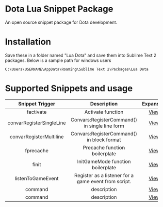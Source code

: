 # Dota Lua Snippet Package
An open source snippet package for Dota development.

# Installation
Save these in a folder named "Lua Dota" and save them into Sublime Text 2 packages. Below is a sample path for windows users

```Batchfile
C:\Users\USERNAME\AppData\Roaming\Sublime Text 2\Packages\Lua Dota
```

# Supported Snippets and usage

|  Snippet Trigger   |  Description  |  Expansion  |
| :-------------: | :-------------: | :-------------: |
|  factivate   |  Activate function   |  [View](https://gist.github.com/bhargavrpatel/f6b86e6cc7bfab2f4981)   |
|  convarRegisterSingleLine   |  Convars:RegisterCommand() in single line form   |  [View](https://gist.github.com/bhargavrpatel/c6578f173f1e5b106b4e)   |
|  convarRegisterMultiline   |  Convars:RegisterCommand() in block format   |  [View](https://gist.github.com/bhargavrpatel/60d4bb7d7cb5a8507621)   |
|  fprecache   |  Precache function boilerplate   |  [View](https://gist.github.com/bhargavrpatel/2cda181b66d64d0fa0e9)   |
|  finit   |  InitGameMode function boilerplate   |  [View](https://gist.github.com/bhargavrpatel/1899c9b280293210b18d	)   |
|  listenToGameEvent   |  Register as a listener for a game event from script.   |  [View](https://gist.github.com/bhargavrpatel/b3db95c01431fb6e4725)   |
|  command   |  description   |  [View]()   |
|  command   |  description   |  [View]()   |

